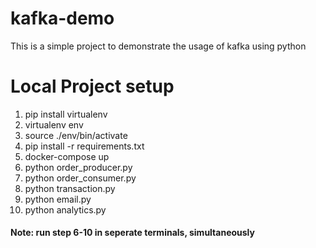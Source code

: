 # kafka-demo
This is a simple project to demonstrate the usage of kafka using python

# Local Project setup
1. pip install virtualenv
2. virtualenv env
3. source ./env/bin/activate
4. pip install -r requirements.txt
5. docker-compose up
6. python order_producer.py
7. python order_consumer.py
8. python transaction.py
9. python email.py
10. python  analytics.py

#### Note: run step 6-10 in seperate terminals, simultaneously
